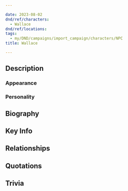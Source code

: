 ```yaml
---

date: 2023-08-02
dnd/ref/characters:
  - Wallace
dnd/ref/locations:
tags:
  - my/DND/campaigns/import_campaign/characters/NPC
title: Wallace

---
```


## Description

### Appearance

### Personality

## Biography

## Key Info

## Relationships

## Quotations

## Trivia
